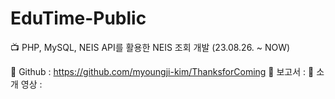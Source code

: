 # EduTime-Public
📺 PHP, MySQL, NEIS API를 활용한 NEIS 조회 개발 (23.08.26. ~ NOW)

📓 Github : https://github.com/myoungji-kim/ThanksforComing
📓 보고서 :
📓 소개 영상 :
